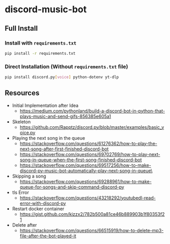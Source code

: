 # discord-music-bot

## Full Install

### Install with `requirements.txt`
```bash
pip install -r requirements.txt
```

### Direct Installation (Without `requirements.txt` file)
```bash
pip install discord.py[voice] python-dotenv yt-dlp
```

## Resources 
- Initial Implementation after Idea
  - https://medium.com/pythonland/build-a-discord-bot-in-python-that-plays-music-and-send-gifs-856385e605a1
- Skeleton
  - https://github.com/Rapptz/discord.py/blob/master/examples/basic_voice.py
- Playing the next song in the queue
  - https://stackoverflow.com/questions/61276362/how-to-play-the-next-song-after-first-finished-discord-bot
  - https://stackoverflow.com/questions/69702769/how-to-play-next-song-in-queue-when-the-first-song-finished-discord-bot
  - https://stackoverflow.com/questions/69517256/how-to-make-discord-py-music-bot-automatically-play-next-song-in-queue\
- Skipping a song
  - https://stackoverflow.com/questions/69288961/how-to-make-queue-for-songs-and-skip-command-discord-py
- tls Error 
  - https://stackoverflow.com/questions/43218292/youtubedl-read-error-with-discord-py
- Restart docker container
  - https://gist.github.com/kizzx2/782b500a81ce46b889903b1f80353f21
- Delete after
  - https://stackoverflow.com/questions/66515919/how-to-delete-mp3-file-after-the-bot-played-it
